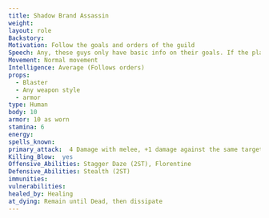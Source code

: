 ```yaml
---
title: Shadow Brand Assassin
weight:
layout: role
Backstory: 
Motivation: Follow the goals and orders of the guild
Speech: Any, these guys only have basic info on their goals. If the player doesn't know an answer, the character doesn't.
Movement: Normal movement
Intelligence: Average (Follows orders)
props:
  - Blaster
  - Any weapon style
  - armor
type: Human
body: 10
armor: 10 as worn
stamina: 6
energy: 
spells_known: 
primary_attack:  4 Damage with melee, +1 damage against the same target as an ally, and 5 unblockable with firearms 
Killing_Blow:  yes
Offensive_Abilities: Stagger Daze (2ST), Florentine
Defensive_Abilities: Stealth (2ST)
immunities:
vulnerabilities: 
healed_by: Healing
at_dying: Remain until Dead, then dissipate
---
```

